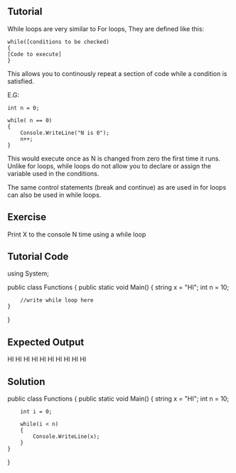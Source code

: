 Tutorial
--------

While loops are very similar to For loops, They are defined like this:

    while([conditions to be checked)
    {
    [Code to execute]
    }

This allows you to continously repeat a section of code while a condition is satisfied.

E.G:

    int n = 0;

    while( n == 0)
    {
        Console.WriteLine("N is 0");
        n++;
    }

This would execute once as N is changed from zero the first time it runs.
Unlike for loops, while loops do not allow you to declare or assign the variable used in the conditions.

The same control statements (break and continue) as are used in for loops can also be used in while loops.

Exercise
--------

Print X to the console N time using a while loop

Tutorial Code
-------------

using System;

public class Functions
{
    public static void Main()
    {
        string x = "HI";
        int n = 10;
        
        //write while loop here
    }
    
}


Expected Output
---------------

HI
HI
HI
HI
HI
HI
HI
HI
HI
HI

Solution
--------

public class Functions
{
    public static void Main()
    {
        string x = "HI";
        int n = 10;
        
        int i = 0;
        
        while(i < n)
        {
            Console.WriteLine(x);
        }
    }
    
}
